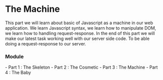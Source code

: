 # The Machine
This part we will learn about basic of Javascript as a machine in our web application.
We learn Javascript syntax, we learn how to manipulate DOM, we learn how to handling request-response.
In the end of this part we will make our latest task working well with our server side code.
To be able doing a request-response to our server.

<h3>Module</h3>
- Part 1 : The Skeleton
- Part 2 : The Cosmetic
- Part 3 : The Machine
- Part 4 : The Baby
